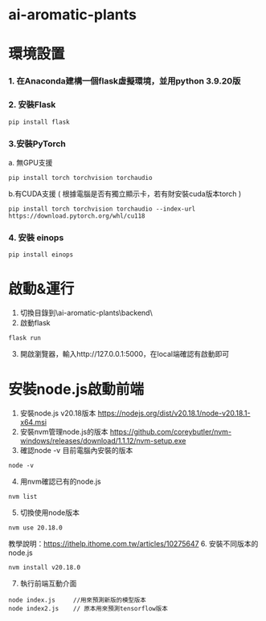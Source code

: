 # ai-aromatic-plants
 
# 環境設置
### 1. 在Anaconda建構一個flask虛擬環境，並用python 3.9.20版
### 2. 安裝Flask
```
pip install flask
```
### 3.安裝PyTorch 
a. 無GPU支援
```
pip install torch torchvision torchaudio 
``` 
b.有CUDA支援 ( 根據電腦是否有獨立顯示卡，若有財安裝cuda版本torch )
```
pip install torch torchvision torchaudio --index-url https://download.pytorch.org/whl/cu118
```
### 4. 安裝 einops
```
pip install einops
```

# 啟動&運行
1. 切換目錄到\ai-aromatic-plants\backend\
2. 啟動flask
```
flask run
```
3. 開啟瀏覽器，輸入http://127.0.0.1:5000，在local端確認有啟動即可

# 安裝node.js啟動前端
1. 安裝node.js v20.18版本  https://nodejs.org/dist/v20.18.1/node-v20.18.1-x64.msi 
2. 安裝nvm管理node.js的版本  https://github.com/coreybutler/nvm-windows/releases/download/1.1.12/nvm-setup.exe
3. 確認node -v 目前電腦內安裝的版本
```
node -v
```
4. 用nvm確認已有的node.js
```
nvm list
```
5. 切換使用node版本
```
nvm use 20.18.0
```
教學說明：https://ithelp.ithome.com.tw/articles/10275647
6. 安裝不同版本的node.js
```
nvm install v20.18.0
```
7. 執行前端互動介面
```
node index.js     //用來預測新版的模型版本
node index2.js    // 原本用來預測tensorflow版本
```
